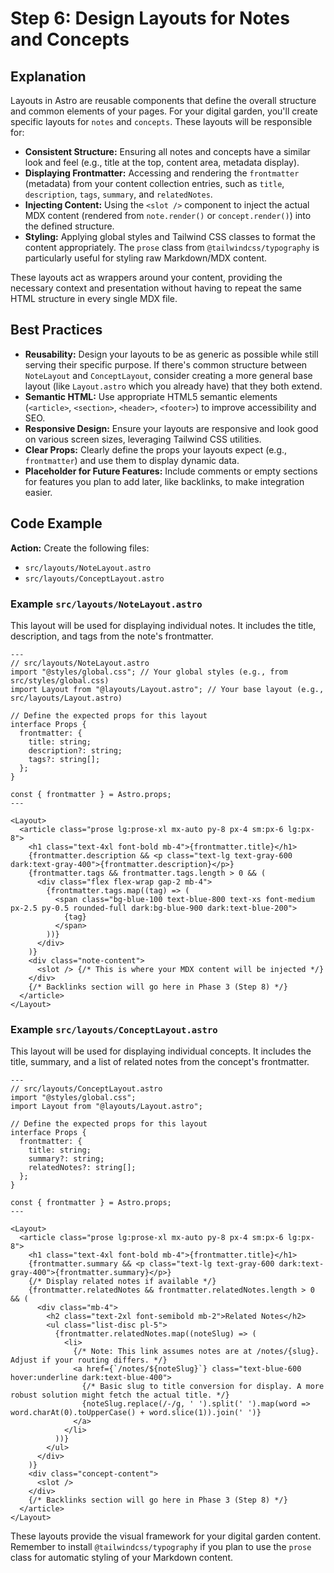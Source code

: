 # Step 6: Design Layouts for Notes and Concepts

## Explanation

Layouts in Astro are reusable components that define the overall structure and common elements of your pages. For your digital garden, you'll create specific layouts for `notes` and `concepts`. These layouts will be responsible for:

*   **Consistent Structure:** Ensuring all notes and concepts have a similar look and feel (e.g., title at the top, content area, metadata display).
*   **Displaying Frontmatter:** Accessing and rendering the `frontmatter` (metadata) from your content collection entries, such as `title`, `description`, `tags`, `summary`, and `relatedNotes`.
*   **Injecting Content:** Using the `<slot />` component to inject the actual MDX content (rendered from `note.render()` or `concept.render()`) into the defined structure.
*   **Styling:** Applying global styles and Tailwind CSS classes to format the content appropriately. The `prose` class from `@tailwindcss/typography` is particularly useful for styling raw Markdown/MDX content.

These layouts act as wrappers around your content, providing the necessary context and presentation without having to repeat the same HTML structure in every single MDX file.

## Best Practices

*   **Reusability:** Design your layouts to be as generic as possible while still serving their specific purpose. If there's common structure between `NoteLayout` and `ConceptLayout`, consider creating a more general base layout (like `Layout.astro` which you already have) that they both extend.
*   **Semantic HTML:** Use appropriate HTML5 semantic elements (`<article>`, `<section>`, `<header>`, `<footer>`) to improve accessibility and SEO.
*   **Responsive Design:** Ensure your layouts are responsive and look good on various screen sizes, leveraging Tailwind CSS utilities.
*   **Clear Props:** Clearly define the props your layouts expect (e.g., `frontmatter`) and use them to display dynamic data.
*   **Placeholder for Future Features:** Include comments or empty sections for features you plan to add later, like backlinks, to make integration easier.

## Code Example

**Action:** Create the following files:

*   `src/layouts/NoteLayout.astro`
*   `src/layouts/ConceptLayout.astro`

### Example `src/layouts/NoteLayout.astro`

This layout will be used for displaying individual notes. It includes the title, description, and tags from the note's frontmatter.

```astro
---
// src/layouts/NoteLayout.astro
import "@styles/global.css"; // Your global styles (e.g., from src/styles/global.css)
import Layout from "@layouts/Layout.astro"; // Your base layout (e.g., src/layouts/Layout.astro)

// Define the expected props for this layout
interface Props {
  frontmatter: {
    title: string;
    description?: string;
    tags?: string[];
  };
}

const { frontmatter } = Astro.props;
---

<Layout>
  <article class="prose lg:prose-xl mx-auto py-8 px-4 sm:px-6 lg:px-8">
    <h1 class="text-4xl font-bold mb-4">{frontmatter.title}</h1>
    {frontmatter.description && <p class="text-lg text-gray-600 dark:text-gray-400">{frontmatter.description}</p>}
    {frontmatter.tags && frontmatter.tags.length > 0 && (
      <div class="flex flex-wrap gap-2 mb-4">
        {frontmatter.tags.map((tag) => (
          <span class="bg-blue-100 text-blue-800 text-xs font-medium px-2.5 py-0.5 rounded-full dark:bg-blue-900 dark:text-blue-200">
            {tag}
          </span>
        ))}
      </div>
    )}
    <div class="note-content">
      <slot /> {/* This is where your MDX content will be injected */}
    </div>
    {/* Backlinks section will go here in Phase 3 (Step 8) */}
  </article>
</Layout>
```

### Example `src/layouts/ConceptLayout.astro`

This layout will be used for displaying individual concepts. It includes the title, summary, and a list of related notes from the concept's frontmatter.

```astro
---
// src/layouts/ConceptLayout.astro
import "@styles/global.css";
import Layout from "@layouts/Layout.astro";

// Define the expected props for this layout
interface Props {
  frontmatter: {
    title: string;
    summary?: string;
    relatedNotes?: string[];
  };
}

const { frontmatter } = Astro.props;
---

<Layout>
  <article class="prose lg:prose-xl mx-auto py-8 px-4 sm:px-6 lg:px-8">
    <h1 class="text-4xl font-bold mb-4">{frontmatter.title}</h1>
    {frontmatter.summary && <p class="text-lg text-gray-600 dark:text-gray-400">{frontmatter.summary}</p>}
    {/* Display related notes if available */}
    {frontmatter.relatedNotes && frontmatter.relatedNotes.length > 0 && (
      <div class="mb-4">
        <h2 class="text-2xl font-semibold mb-2">Related Notes</h2>
        <ul class="list-disc pl-5">
          {frontmatter.relatedNotes.map((noteSlug) => (
            <li>
              {/* Note: This link assumes notes are at /notes/{slug}. Adjust if your routing differs. */}
              <a href={`/notes/${noteSlug}`} class="text-blue-600 hover:underline dark:text-blue-400">
                {/* Basic slug to title conversion for display. A more robust solution might fetch the actual title. */}
                {noteSlug.replace(/-/g, ' ').split(' ').map(word => word.charAt(0).toUpperCase() + word.slice(1)).join(' ')}
              </a>
            </li>
          ))}
        </ul>
      </div>
    )}
    <div class="concept-content">
      <slot />
    </div>
    {/* Backlinks section will go here in Phase 3 (Step 8) */}
  </article>
</Layout>
```

These layouts provide the visual framework for your digital garden content. Remember to install `@tailwindcss/typography` if you plan to use the `prose` class for automatic styling of your Markdown content.